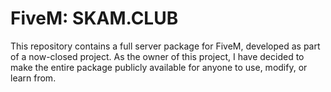 # FiveM: SKAM.CLUB

This repository contains a full server package for FiveM, developed as part of a now-closed project. As the owner of this project, I have decided to make the entire package publicly available for anyone to use, modify, or learn from.
